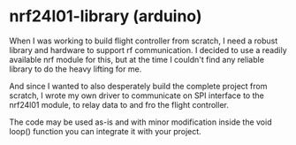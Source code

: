 # nrf24l01-library (arduino)

When I was working to build flight controller from scratch, I need a robust library and hardware to support rf communication.
I decided to use a readily available nrf module for this, but at the time I couldn't find any reliable library to do the heavy lifting for me.

And since I wanted to also desperately build the complete project from scratch, I wrote my own driver to communicate on SPI interface to the nrf24l01 module, to relay data to and fro the flight controller.

The code may be used as-is and with minor modification inside the void loop() function you can integrate it with your project.
